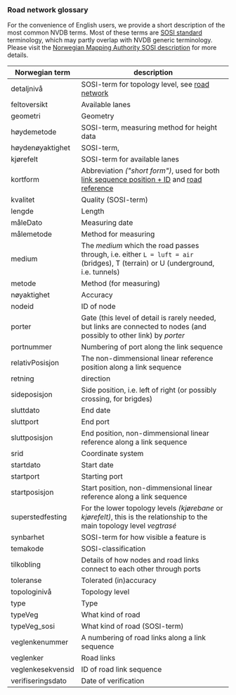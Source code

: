 ### Road network glossary

For the convenience of English users, we provide a short description of the most common NVDB terms. Most of these terms are [SOSI standard](https://en.wikipedia.org/wiki/SOSI) terminology, which may partly overlap with NVDB generic terminology. Please visit the [Norwegian Mapping Authority SOSI description](https://www.kartverket.no/en/geodataarbeid/SOSI-Standard-in-English/SOSI-Standard-in-English/) for more details. 

| Norwegian term | description | 
| --- | --- | 
| detaljnivå | SOSI-term for topology level, see [road network](./konsept5_network.md) |
| feltoversikt | Available lanes  |
| geometri | Geometry  |
| høydemetode | SOSI-term, measuring method for height data  |
| høydenøyaktighet | SOSI-term,   |
| kjørefelt | SOSI-term for available lanes |
| kortform | Abbreviation _("short form")_, used for both [link sequence position + ID](./konsept5_network.md) and [road reference](./konsept4_roadreference.md) |
| kvalitet | Quality (SOSI-term)  |
| lengde | Length  |
| måleDato | Measuring date |
| målemetode | Method for measuring |
| medium | The _medium_ which the road passes through, i.e. either `L = luft = air` (bridges), T (terrain) or U (underground, i.e. tunnels) |
| metode | Method (for measuring) |
| nøyaktighet | Accuracy |
| nodeid | ID of node  |
| porter | Gate (this level of detail is rarely needed, but links are connected to nodes (and possibly to other link) by _porter_ |
| portnummer | Numbering of port along the link sequence  |
| relativPosisjon | The non-dimmensional linear reference position along a link sequence  |
| retning | direction  |
| sideposisjon | Side position, i.e. left of right (or possibly crossing, for brigdes)  |
| sluttdato | End date |
| sluttport | End port  |
| sluttposisjon | End position, non-dimmensional linear reference along a link sequence  |
| srid | Coordinate system  |
| startdato | Start date  |
| startport | Starting port |
| startposisjon | Start position, non-dimmensional linear reference along a link sequence  |
| superstedfesting | For the lower topology levels _(kjørebane_ or _kjørefelt)_, this is the relationship to the main topology level _vegtrasé_ |
| synbarhet | SOSI-term for how visible a feature is |
| temakode | SOSI-classification |
| tilkobling | Details of how nodes and road links connect to each other through ports |
| toleranse | Tolerated (in)accuracy |
| topologinivå | Topology level |
| type | Type |
| typeVeg | What kind of road |
| typeVeg_sosi | What kind of road (SOSI-term) |
| veglenkenummer | A numbering of road links along a link sequence |
| veglenker | Road links |
| veglenkesekvensid | ID of road link sequence |
| verifiseringsdato | Date of verification |
